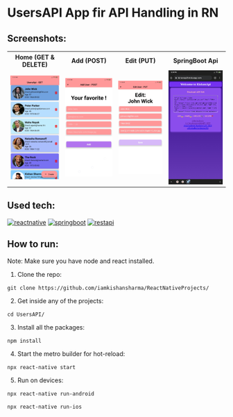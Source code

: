 # UsersAPI App fir API Handling in RN 

## Screenshots:
<table style="width:100%; align:center;" >
  <tr>
    <th>Home (GET & DELETE)</th>
    <th>Add (POST)</th>
    <th>Edit (PUT)</th>
    <th>SpringBoot Api</th>
  </tr>
  <tr>
    <td><img alt="home" src="https://raw.githubusercontent.com/iamkishansharma/my-project-screenshots/main/ReactNativeProjects/UsersApi/api_home.jpg" width="200px"/></td>
    <td><img alt="add" src="https://raw.githubusercontent.com/iamkishansharma/my-project-screenshots/main/ReactNativeProjects/UsersApi/api_add.jpg" width="200px"/></td>
    <td><img alt="edit" src="https://raw.githubusercontent.com/iamkishansharma/my-project-screenshots/main/ReactNativeProjects/UsersApi/api_edit.jpg" width="200px"/></td>
    <td><img alt="signup" src="https://raw.githubusercontent.com/iamkishansharma/my-project-screenshots/main/ReactNativeProjects/UsersApi/api_spring.jpg" width="200px"/></td>
    <tr>
</table>

## Used tech:

<a href="#"><img  width="300" height="170" src="https://www.pngkit.com/png/full/222-2224799_react-native-development-react-native-logo-png.png" alt="reactnative" /></a>
<a href="#"><img  width="300" height="170" src="https://blogs.ashrithgn.com/content/images/2021/06/spring-boot-logo.png" alt="springboot" /></a>
<a href="#"><img width="310" height="170" src="https://www.rlogical.com/wp-content/uploads/2021/08/rest-api-model.png" alt="restapi" /></a>

## How to run:
Note: Make sure you have node and react installed.
1. Clone the repo:
```
git clone https://github.com/iamkishansharma/ReactNativeProjects/
```
2. Get inside any of the projects:
```
cd UsersAPI/
```
3. Install all the packages:
```
npm install
```
4. Start the metro builder for hot-reload:
```
npx react-native start
```
5. Run on devices:
```
npx react-native run-android
```
```
npx react-native run-ios
```
